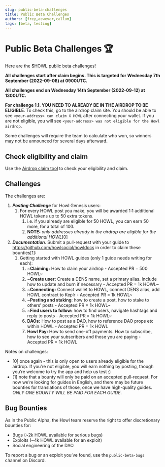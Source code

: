 ```yaml
---
slug: public-beta-challenges
title: Public Beta Challenges
authors: [frey,aswever,callum]
tags: [beta, testing]
---
```


# Public Beta Challenges 🏆

Here are the $HOWL public beta challenges!

**All challenges start after claim begins. This is targeted for Wednesday 7th September (2022-09-08) at 0900UTC.**

**All challenges end on Wednesday 14th September (2022-09-12) at 1300UTC.**

**For challenge 1.1. YOU NEED TO ALREADY BE IN THE AIRDROP TO BE ELIGIBLE**. To check this, go to the airdrop claim site. You should be able to see `<your-address> can claim X HOWL` after connecting your wallet. If you are not eligible, you will see `<your-address> was not eligible for the Howl airdrop`.

Some challenges will require the team to calculate who won, so winners may not be announced for several days afterward.

## Check eligibility and claim

Use the [Airdrop claim tool](https://testnet-claim.howl.social/) to check your eligibility and claim.

## Challenges

The challenges are:

1. ***Posting Challenge*** for Howl Genesis users:
    1. For every HOWL post you make, you will be awarded 1:1 additional HOWL tokens up to 50 extra tokens.
        1. i.e. if you already are eligible for 50 HOWL, you can earn 50 more, for a total of 100.
        2. **NOTE:** *only addresses already in the airdrop are eligible for the additional HOWL*[0]
2. ***Documentation***. Submit a pull-request with your guide to https://github.com/howlsocial/howldocs in order to claim these bounties[1]:
    1. Getting started with HOWL guides (only 1 guide needs writing for each):
        1. ~**Claiming:** How to claim your airdrop - Accepted PR = 500 HOWL~
        2. ~**Create user:** Create a DENS name, set a primary alias. Include how to update and burn if necessary - Accepted PR = 1k HOWL~
        3. ~**Connecting:** Connect wallet to HOWL, connect DENS alias, add HOWL contract to Keplr - Accepted PR = 1k HOWL~
        4. ~**Posting and staking**: how to create a post, how to stake to others’ posts - Accepted PR = 1k HOWL~
        5. ~**Find users to follow:** how to find users, navigate hashtags and reply to posts - Accepted PR = 1k HOWL~
        6. **DAOs:** How to post as a DAO, how to reference DAO props etc within HOWL - Accepted PR = 1k HOWL
        7. **Howl Pay:** How to send one-off payments. How to subscribe, how to see your subscribers and those you are paying - Accepted PR = 1k HOWL

Notes on challenges:

- [0] once again - this is only open to users already eligible for the airdrop. If you’re not eligible, you will earn nothing by posting, though you’re welcome to try the app and help us test :)
- [1] note that a bounty will only be paid on an accepted pull-request. For now we’re looking for guides in English, and there may be future bounties for translations of those, once we have high-quality guides. _ONLY ONE BOUNTY WILL BE PAID FOR EACH GUIDE_.

## Bug Bounties

As in the Public Alpha, the Howl team reserve the right to offer discretionary bounties for:

- Bugs (~2k HOWL available for serious bugs)
- Exploits (~4k HOWL available for an exploit)
- Social engineering of the DAO

To report a bug or an exploit you’ve found, use the `public-beta-bugs` channel on Discord.
